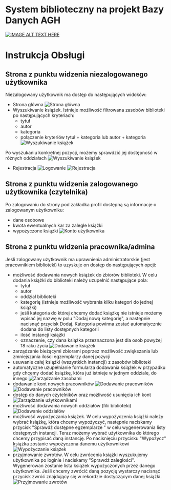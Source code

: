 # System biblioteczny na projekt Bazy Danych AGH

[![IMAGE ALT TEXT HERE](https://img.youtube.com/vi/DHhy2Gk_xik/0.jpg)](https://www.youtube.com/watch?v=dQw4w9WgXcQ)


# Instrukcja Obsługi 

## Strona z punktu widzenia niezalogowanego użytkownika

Niezalogowany użytkownik ma dostęp do następujących widoków:
- Strona główna
![Strona główna](./frontend/images_readme/13.PNG)
- Wyszukiwanie książek. Istnieje możliwość filtrowana zasobów biblioteki po następujących kryteriach:
  - tytuł
  - autor
  - kategoria
  - połączenie kryteriów tytuł + kategoria lub autor + kategoria 
![Wyszukiwanie książek](./frontend/images_readme/1.PNG)

Po wyszukaniu konkretnej pozycji, możemy sprawdzić jej dostępność w różnych oddziałach
![Wyszukiwanie książek](./frontend/images_readme/14.PNG)
- Rejestracja
![Logowanie](./frontend/images_readme/2.PNG)
![Rejestracja](./frontend/images_readme/3.PNG)



## Strona z punktu widzenia zalogowanego użytkownika (czytelnika)

Po zalogowaniu do strony pod zakładka profil dostępną są informacje o zalogowanym użytkowniku:
- dane osobowe
- kwota ewentualnych kar za zaległe książki
- wypożyczone książki
![Konto użytkownika](./frontend/images_readme/12.PNG)



## Strona z punktu widzenia pracownika/admina
Jeśli zalogowany użytkownik ma uprawnienia administratorskie (jest pracownikiem biblioteki) to uzyskuje on dostęp do następujących opcji:
- możliwość dodawania nowych książek do zbiorów biblioteki. W celu dodania książki do biblioteki należy uzupełnić następujące pola:
  - tytuł
  - autor
  - oddział biblioteki
  - kategorię (istnieje możliwość wybrania kilku kategori do jednej książki)
  - jeśli kategoria do której chcemy dodać książkę nie istnieje możemy wpisać jej nazwę w polu "Dodaj nową kategorię", a następnie nacisnąć przycisk Dodaj. Kategoria powinna zostać automatycznie dodana do listy dostępnych kategorii
  - ilość instancji książki
  - oznaczenie, czy dana książka przeznaczona jest dla osob powyżej 18 raku życia
![Dodawanie książek](./frontend/images_readme/4.PNG)
- zarządzanie bieżącymi zbiorami poprzez możliwość zwiększania lub zmniejszania ilości egzemplarzy danej pozycji
- usuwanie całej książki (wszystkich instancji) z zasobów biblioteki
- automatyczne uzupełnianie formularza dodawania książek w przypadku gdy chcemy dodać książkę, która już istnieje w jednym oddziale, do innego
![Zarządzanie zasobami](./frontend/images_readme/5.PNG)
- dodawanie kont nowych pracowników
![Dodawanie pracowników](./frontend/images_readme/6.PNG)
![Dodawanie pracowników](./frontend/images_readme/7.PNG)
- dostęp do danych czytelników oraz możliwość usunięcia ich kont
![Zarządzanie użytkownikami](./frontend/images_readme/8.PNG)
- możliwość dodawania nowych oddziałów (filii biblioteki)
![Dodawanie oddziałów](./frontend/images_readme/9.PNG)
- możliwość wypożyczania książek. W celu wypożyczenia książki należy wybrać książkę, która chcemy wypożyczyć, następnie naciskamy przycisk "Sprawdź dostępne egzemplarze " w celu wygenerowania listy dostępnych instancji. Teraz możemy wybrać użytkownika do którego chcemy przypisać daną instancję. Po nacisnięciu przycisku "Wypożycz" książka zostanie wypożyczona danemu użytkownikowi 
![Wypożyczanie książek](./frontend/images_readme/10.PNG)
- przyjmowanie zwrotów. W celu zwrócenia książki wyszukujemy użytkownika po loginie i naciskamy "Sprawdż zaległości". Wygenerowan zostanie lista książek wypożyczonych przez danego użytkownika. Jeśli chcemy zwrócić daną pozycję wystarczy nacisnąć przycisk zwróć znajdujący się w rekordzie dostyczącym danej książki.
![Przyjmowanie zwrotów](./frontend/images_readme/11.PNG)
